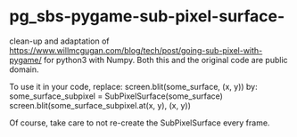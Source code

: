 # pg_sbs-pygame-sub-pixel-surface-
clean-up and adaptation of https://www.willmcgugan.com/blog/tech/post/going-sub-pixel-with-pygame/ for python3 with Numpy.
Both this and the original code are public domain.

To use it in your code, replace: 
    screen.blit(some_surface, (x, y))
by: 
    some_surface_subpixel = SubPixelSurface(some_surface) 
    screen.blit(some_surface_subpixel.at(x, y), (x, y)) 

Of course, take care to not re-create the SubPixelSurface every frame.
